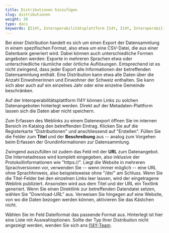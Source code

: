 ```yaml
---
title: Distributionen hinzufügen
slug: distributionen
weight: 30
type: docs
keywords: [I14Y, Interoperabilitätsplattform I14Y, I14Y, Interoperabilität, Datensammlung, Dataset, Erfassen, Erfassung, Inventar, Katalog, Distribution, File, Datei]
---
```


Bei einer Distribution handelt es sich um einen Export der Datensammlung in einem spezifischen Format, also etwa um eine CSV-Datei, die aus einer Datenbank generiert wird. Dabei können auch unterschiedliche Formen angeboten werden: Exporte in mehreren Sprachen etwa oder unterschiedliche räumliche oder örtliche Auflösungen. Entsprechend ist es nicht zwingend, dass jeder Export alle Informationen der betreffenden Datensammlung enthält. Eine Distribution kann etwa alle Daten über die Anzahl Einwohnerinnen und Einwohner der Schweiz enthalten. Sie kann sich aber auch auf ein einzelnes Jahr oder eine einzelne Gemeinde beschränken. 

Auf der Interoperabilitätsplattform I14Y können Links zu solchen Datenangeboten hinterlegt werden. Direkt auf der Metadaten-Plattform lassen sich die Daten aber nicht speichern. 

Zum Erfassen des Weblinks zu einem Datenexport öffnen Sie im internen Bereich im Katalog den betreffenden Eintrag. Klicken Sie auf die Registerkarte "Distributionen" und anschliessend auf "Erstellen". Füllen Sie die Felder zum __Titel__ und der __Beschreibung__ aus -- analog zum Vorgehen beim Erfassen der Grundinformationen zur Datensammlung. 

Zwingend auszufüllen ist zudem das Feld mit der __URL__ zum Datenangebot. Die Internetadresse wird komplett eingegeben, also inklusive der Protokollinformationen wie "https://". Liegt die Website in mehreren Sprachversionen vor, verwenden Sie -- wenn immer möglich -- eine URL ohne Sprachhinweis, also beispielsweise ohne "/de/" am Schluss. Wenn Sie die Titel-Felder bei den einzelnen Links leer lassen, wird der eingetragene Weblink publiziert. Ansonsten wird aus dem Titel und der URL ein Textlink generiert. Wenn Sie einen Direktlink zur betreffenden Datendatei setzen, wählen Sie "Download-URL" aus. Verweisen Sie hingegen auf eine Website, von wo die Daten bezogen werden können, aktivieren Sie das Kästchen nicht.

Wählen Sie im Feld Dateiformat das passende Format aus. Hinterlegt ist hier eine Liste mit Auswahloptionen. Sollte der Typ Ihrer Distribution nicht angezeigt werden, wenden Sie sich ans [I14Y-Team](mailto:i14y@bfs.admin.ch). 